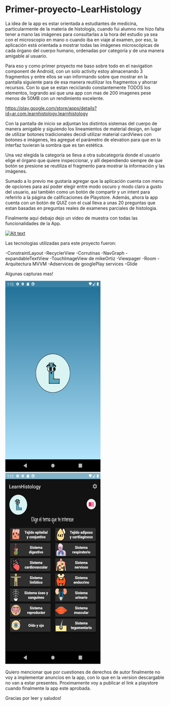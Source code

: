 # Primer-proyecto-LearHistology

La idea de la app es estar orientada a estudiantes de medicina, particularmente de la materia de histología, cuando fui alumno me hizo falta tener a mano las imágenes para consultarlas a la hora del estudio ya sea con el microscopio en mano o cuando iba en viaje al examen, por eso, la aplicación está orientada a mostrar todas las imágenes microscópicas de cada órgano del cuerpo humano, ordenadas por categoría y de una manera amigable al usuario.

Para eso y como primer proyecto me baso sobre todo en el navigation component de Android, con un solo activity estoy almacenando 3 fragmentos y entre ellos se van informando sobre que mostrar en la pantalla siguiente para de esa manera reutilizar los fragmentos y ahorrar recursos. Con lo que se estan reciclando constantemente TODOS los elementos, logrando asi que una app con mas de 200 imagenes pese menos de 50MB con un rendimiento excelente.

https://play.google.com/store/apps/details?id=ar.com.learnhistology.learnhistology


Con la pantalla de inicio se adjuntan los distintos sistemas del cuerpo de manera amigable y siguiendo los lineamientos de material design, en lugar de utilizar botones tradicionales decidí utilizar material cardViews con botones e imágenes, les agregué el parámetro de elevation para que en la interfaz tuvieran la sombra que es tan estética.

Una vez elegida la categoría se lleva a otra subcategoría donde el usuario elige el órgano que quiere inspeccionar, y allí dependiendo siempre de que botón se presione se reutiliza el fragmento para mostrar la información y las imágenes. 

Sumado a lo previo me gustaría agregar que la aplicación cuenta con menu de opciones para así poder elegir entre modo oscuro y modo claro a gusto del usuario, así también como un botón de compartir y un intent para referirlo a la página de calificaciones de Playstore. Además, ahora la app cuenta con un botón de QUIZ con el cual lleva a unas 20 preguntas que estan basadas en preguntas reales de examenes parciales de histologia. 

Finalmente aqui debajo dejo un video de muestra con todas las funcionalidades de la App.

[![Alt text](https://img.youtube.com/vi/rNR5wN4LG04/0.jpg)](https://www.youtube.com/watch?v=rNR5wN4LG04)


Las tecnologias utilizadas para este proyecto fueron:

-ConstraintLayout
-RecyclerView
-Corrutinas
-NavGraph
-expandableTextView
-TouchImageView de mikeOrtiz
-Viewpager
-Room
-Arquitectura MVVM
-Adservices de googlePlay services
-Glide

Algunas capturas mas!

<img src="screen1 (1).png" width="300" height="600"><img src="screen1 (2).png" width="300" height="600">

Quiero mencionar que por cuestiones de derechos de autor finalmente no voy a implementar anuncios en la app, con lo que en la version descargable no van a estar presentes.
Proximamente voy a publicar el link a playstore cuando finalmente la app este aprobada.

Gracias por leer y saludos!
